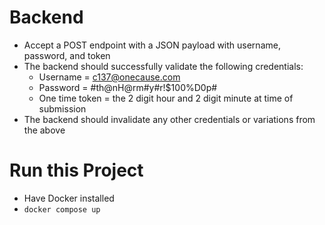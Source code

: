 # Backend
- Accept a POST endpoint with a JSON payload with username, password, and token
- The backend should successfully validate the following credentials:
    - Username = c137@onecause.com
    - Password = #th@nH@rm#y#r!$100%D0p#
    - One time token = the 2 digit hour and 2 digit minute at time of submission
- The backend should invalidate any other credentials or variations from the above

# Run this Project
- Have Docker installed
- `docker compose up`